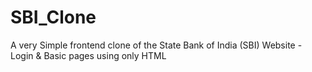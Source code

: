 # SBI_Clone
A very Simple frontend clone of the State Bank of India (SBI) Website - Login &amp; Basic pages using only HTML
